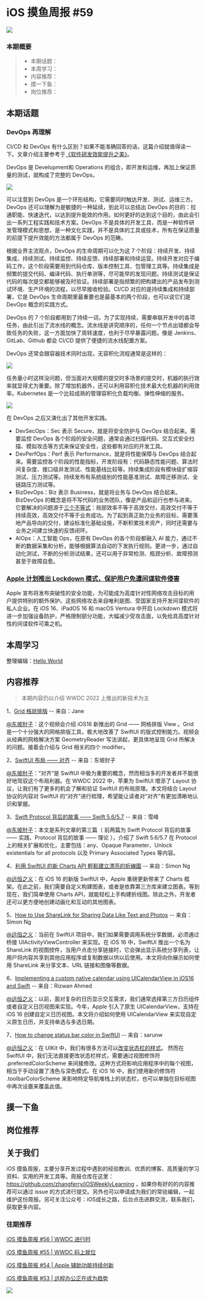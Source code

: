 # iOS 摸鱼周报 #59

![](https://cdn.zhangferry.com/Images/moyu_weekly_cover.jpeg)

### 本期概要

> * 本期话题：
> * 本周学习：
> * 内容推荐：
> * 摸一下鱼：
> * 岗位推荐：

## 本期话题

### DevOps 再理解

CI/CD 和 DevOps 有什么区别？如果不能准确回答的话，这篇介绍就值得读一下。文章介绍主要参考于[《软件研发效能提升之美》](https://book.douban.com/subject/35631505/ "软件研发效能提升之美")。

DevOps 是 Development和 Operations 的组合，即开发和运维，再加上保证质量的测试，就构成了完整的 DevOps。

![](https://cdn.zhangferry.com/Images/20220705233157.png)

可以注意到 DevOps 是一个环形结构，它需要同时触达开发、测试、运维三方。DevOps 还可以理解为是敏捷的一种延续，到此可以总结出 DevOps 的目的：拉通职能、快速迭代，以达到提升能效的作用。如何更好的达到这个目的，由此会引出一系列工程实践和技术方案。DevOps 不是具体的开发工具，而是一种软件研发管理模式和思想，是一种文化实践，并不是具体的工具或技术，所有在保证质量的前提下提升效能的方法都属于 DevOps 的范畴。

根据业界主流观点，DevOps 的生命周期可以化为这 7 个阶段：持续开发、持续集成、持续测试、持续监控、持续反馈、持续部署和持续运营。持续开发对应于编码工作，这个阶段需要用到代码仓库、版本控制工具、包管理工具等。持续集成是频繁的提交代码、编译代码、执行单测等，尽可能早的发现问题。持续测试是保证代码的每次提交都能够被及时验证。持续部署是指频繁的把构建出的产品发布到测试环境、生产环境的流程，以尽早接收检验。CI/CD 对应的是持续集成和持续部署，它是 DevOps 生命周期里最重要也是最基本的两个阶段，也可以说它们是 DevOps 概念的实践方式。

DevOps 的 7 个阶段都用到了持续一词，为了实现持续，需要串联开发中的各项任务，由此引出了流水线的概念。流水线是讲究顺序的，任何一个节点出错都会导致任务的失败，这一方面加快了周转速度，也利于尽早暴露问题。像是 Jenkins、GitLab、Github 都会 CI/CD 提供了便捷的流水线配置方案。

DevOps 还常会跟容器技术同时出现，无容积化流程通常是这样的：

![](https://cdn.zhangferry.com/Images/20220706231712.png)

任务量小时这样没问题，但当面对大规模的提交时多场景的提交时，机器的执行效率就显得尤为重要。除了增加机器外，还可以利用容积化技术最大化机器的利用效率。Kubernetes 是一个比较成熟的管理容积化负载均衡、弹性伸缩的服务。

![](https://cdn.zhangferry.com/Images/20220706231848.png)

在 DevOps 之后又演化出了其他开发实践。

* DevSecOps：Sec 表示 Secure，就是将安全防护与 DevOps 结合起来。需要监控 DevOps 各个阶段的安全问题，通常会通过扫描代码、交互式安全扫描、模拟攻击等方式来保证安全性，这些都有对应的开发工具。
* DevPerfOps：Perf 表示 Performance，就是将性能保障与 DevOps 结合起来。需要监控各个阶段的性能指标，开发阶段有：代码静态性能问题、算法时间复杂度、接口级并发测试、性能基线比较等。持续集成阶段有模块级扩缩容测试、压力测试等。持续发布有系统级别的性能基准测试、故障迁移测试、全链路压力测试等。
* BizDevOps：Biz 表示 Business，就是将业务与 DevOps 结合起来。BizDevOps 的概念是将不写代码的业务团队，像是产品和运行也参与进来。它要解决的问题源于[三个不等式](https://developer.aliyun.com/article/839569 "深度 | 从DevOps到BizDevOps, 研发效能提升的系统方法")：局部效率不等于高效交付，高效交付不等于持续高效，高效交付不等于业务成功。为了起到真正助力业务的目标，需要落地产品导向的交付，建设标准化基础设施，不断积累技术资产，同时还需要与业务之间建立快速的反馈闭环。
* AIOps：人工智能 Ops，在原有 DevOps 的各个阶段都融入 AI 能力，通过不断的数据采集和分析，能够根据算法自动的下发执行规则。更进一步，通过自动化测试，不断的分析测试结果，还可以用于异常检测、瓶颈分析、故障预测甚至于故障自愈。

### [Apple 计划推出 Lockdown 模式，保护用户免遭间谍软件侵害](https://www.apple.com.cn/newsroom/2022/07/apple-expands-commitment-to-protect-users-from-mercenary-spyware/ "Apple 计划推出 Lockdown 模式，保护用户免遭间谍软件侵害")

Apple 宣布将发布突破性的安全功能，为可能成为高度针对性网络攻击目标的用户提供特别的额外保护。这些网络攻击来自唯利是图、受国家支持开发间谍软件的私人企业。在 iOS 16、iPadOS 16 和 macOS Ventura 中开启 Lockdown 模式将进一步加强设备防护，严格限制部分功能，大幅减少受攻击面，以免给具高度针对性的间谍软件可乘之机。

## 本周学习

整理编辑：[Hello World](https://juejin.cn/user/2999123453164605/posts)



## 内容推荐

> 本期内容仍以介绍 WWDC 2022 上推出的新技术为主

1、[Grid 格狀排版](https://youtu.be/N2pXtupyblI "Grid 格狀排版") -- 来自：Jane

[@东坡肘子](https://www.fatbobman.com/)：这个视频会介绍 iOS16 新推出的 Grid —— 网格排版 View 。Grid 是一个十分强大的网格排版工具，极大地改善了 SwiftUI 的版式控制能力。视频会从经典的网格解决方案 GeometryReader 写法讲起，更具体地呈现 Grid 所解决的问题。接着会介绍与 Grid 相关的四个 modifier。

2、[SwiftUI 布局 —— 对齐](https://www.fatbobman.com/posts/layout-alignment/ "SwiftUI 布局 —— 对齐") -- 来自：东坡肘子

[@东坡肘子](https://www.fatbobman.com/)：“对齐”是 SwiftUI 中极为重要的概念，然而相当多的开发者并不能很好地驾驭这个布局利器。在 WWDC 2022 中，苹果为 SwiftUI 增添了 Layout 协议，让我们有了更多的机会了解和验证 SwiftUI 的布局原理。本文将结合 Layout 协议的内容对 SwiftUI 的“对齐”进行梳理，希望能让读者对“对齐”有更加清晰地认识和掌握。

3、[Swift Protocol 背后的故事 —— Swift 5.6/5.7](http://zxfcumtcs.github.io/2022/06/30/SwiftProtocol3/ "Swift Protocol 背后的故事 —— Swift 5.6/5.7") -- 来自：雪峰

[@东坡肘子](https://www.fatbobman.com/)：本文是系列文章的第三篇（ 前两篇为 Swift Protocol 背后的故事 —— 实践、Protocol 背后的故事 —— 理论 ），介绍了 Swift 5.6/5.7 在 Protocol 上的相关扩展和优化，主要包括：any、Opaque Parameter、Unlock existentials for all protocols 以及 Primary Associated Types 等内容。

4、[利用 SwiftUI 的新 Charts API 輕鬆建立漂亮的折線圖](https://www.appcoda.com.tw/swiftui-line-charts/ "利用 SwiftUI 的新 Charts API　輕鬆建立漂亮的折線圖") -- 来自：Simon Ng

[@远恒之义](https://github.com/eternaljust)：在 iOS 16 的新版 SwiftUI 中，Apple 重磅更新带来了 Charts 框架。在此之前，我们需要自定义构建图表，或者是依靠第三方库来建立图表。等到现在，我们简单使用 Charts API，就能轻松上手构建折线图。除此之外，开发者还可以更方便地创建动画化和互动的其他图表。

5、[How to Use ShareLink for Sharing Data Like Text and Photos](https://www.appcoda.com/swiftui-sharelink/ "How to Use ShareLink for Sharing Data Like Text and Photos") -- 来自：Simon Ng

[@远恒之义](https://github.com/eternaljust)：当前在 SwiftUI 项目中，我们如果需要调用系统分享数据，必须通过桥接 UIActivityViewController 来实现。在 iOS 16 中，SwiftUI 推出一个名为 ShareLink 的视图控件，当用户点击分享链接时，它会弹出显示系统分享列表，让用户将内容共享到其他应用程序或复制数据以供以后使用。本文将向你展示如何使用 ShareLink 来分享文本、URL 链接和图像等数据。

6、[Implementing a custom native calendar using UICalendarView in iOS16 and Swift](https://ohmyswift.com/blog/2022/06/12/implementing-a-custom-native-calendar-using-uicalendarview-in-ios16-and-swift/ "Implementing a custom native calendar using UICalendarView in iOS16 and Swift") -- 来自：Rizwan Ahmed

[@远恒之义](https://github.com/eternaljust)：以前，面对复杂的日历显示交互需求，我们通常选择第三方日历组件或者自定义日历视图来实现。今年，Apple 引入了原生 UICalendarView，支持在 iOS 16 创建自定义日历视图。本文将介绍如何使用 UICalendarView 来实现自定义原生日历，并支持单选与多选日期。

7、[How to change status bar color in SwiftUI](https://sarunw.com/posts/swiftui-status-bar-color/ "How to change status bar color in SwiftUI") -- 来自：sarunw

[@远恒之义](https://github.com/eternaljust)：在 UIKit 中，我们有很多方法可以[改变状态栏的样式](https://sarunw.com/posts/how-to-set-status-bar-style/ "改变状态栏的样式")。
然而在 SwiftUI 中，我们无法直接更改状态栏样式，需要通过视图修饰符 .preferredColorScheme 来间接修改。这种方式将影响应用程序中的每个视图，相当于手动设置了浅色与深色模式。在 iOS 16 中，我们使用新的修饰符 .toolbarColorScheme 来影响特定导航堆栈上的状态栏，也可以单独在目标视图中再次设置来覆盖此值。

## 摸一下鱼



## 岗位推荐



## 关于我们

iOS 摸鱼周报，主要分享开发过程中遇到的经验教训、优质的博客、高质量的学习资料、实用的开发工具等。周报仓库在这里：https://github.com/zhangferry/iOSWeeklyLearning ，如果你有好的的内容推荐可以通过 issue 的方式进行提交。另外也可以申请成为我们的常驻编辑，一起维护这份周报。另可关注公众号：iOS成长之路，后台点击进群交流，联系我们，获取更多内容。

### 往期推荐

[iOS 摸鱼周报 #56 | WWDC 进行时](https://mp.weixin.qq.com/s/ZyGV6WlFsZOX6Aqgrf1QRQ)

[iOS 摸鱼周报 #55 | WWDC 码上就位](https://mp.weixin.qq.com/s/zDhnOwOiLGJ_Nwxy5NBePw)

[iOS 摸鱼周报 #54 | Apple 辅助功能持续创新](https://mp.weixin.qq.com/s/6jdqa143Y5yr6lbjCuzlqA)

[iOS 摸鱼周报 #53 | 远程办公正在成为趋势](https://mp.weixin.qq.com/s/5chb-a9u7VMdLis1FG6B6Q)

![](https://cdn.zhangferry.com/Images/WechatIMG384.jpeg)
